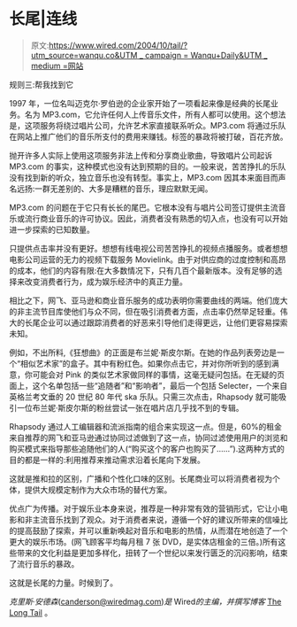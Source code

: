 # 长尾|连线

> 原文:[https://www.wired.com/2004/10/tail/?utm_source=wanqu.co&UTM _ campaign = Wanqu+Daily&UTM _ medium =网站](https://www.wired.com/2004/10/tail/?utm_source=wanqu.co&utm_campaign=Wanqu+Daily&utm_medium=website)

规则三:帮我找到它

1997 年，一位名叫迈克尔·罗伯逊的企业家开始了一项看起来像是经典的长尾业务。名为 MP3.com，它允许任何人上传音乐文件，所有人都可以使用。这个想法是，这项服务将绕过唱片公司，允许艺术家直接联系听众。MP3.com 将通过乐队在网站上推广他们的音乐所支付的费用来赚钱。标签的暴政将被打破，百花齐放。

抛开许多人实际上使用这项服务非法上传和分享商业歌曲，导致唱片公司起诉 MP3.com 的事实，这种模式也没有达到预期的目的。一般来说，苦苦挣扎的乐队没有找到新的听众，独立音乐也没有转型。事实上，MP3.com 因其本来面目而声名远扬:一群无差别的、大多是糟糕的音乐，理应默默无闻。

MP3.com 的问题在于它只有长长的尾巴。它根本没有与唱片公司签订提供主流音乐或流行商业音乐的许可协议。因此，消费者没有熟悉的切入点，也没有可以开始进一步探索的已知数量。

只提供点击率并没有更好。想想有线电视公司苦苦挣扎的视频点播服务。或者想想电影公司运营的无力的视频下载服务 Movielink。由于对供应商的过度控制和高昂的成本，他们的内容有限:在大多数情况下，只有几百个最新版本。没有足够的选择来改变消费者行为，成为娱乐经济中的真正力量。

相比之下，网飞、亚马逊和商业音乐服务的成功表明你需要曲线的两端。他们庞大的非主流节目库使他们与众不同，但在吸引消费者方面，点击率仍然举足轻重。伟大的长尾企业可以通过跟踪消费者的好恶来引导他们走得更远，让他们更容易探索未知。

例如，不出所料,《狂想曲》的正面是布兰妮·斯皮尔斯。在她的作品列表旁边是一个“相似艺术家”的盒子。其中有粉红色。如果你点击它，并对你所听到的感到满意，你可能会对 Pink 的类似艺术家做同样的事情，这毫无疑问包括。在无疑的页面上，这个名单包括一些“追随者”和“影响者”，最后一个包括 Selecter，一个来自英格兰考文垂的 20 世纪 80 年代 ska 乐队。只需三次点击，Rhapsody 就可能吸引一位布兰妮·斯皮尔斯的粉丝尝试一张在唱片店几乎找不到的专辑。

Rhapsody 通过人工编辑器和流派指南的组合来实现这一点。但是，60%的租金来自推荐的网飞和亚马逊通过协同过滤做到了这一点，协同过滤使用用户的浏览和购买模式来指导那些追随他们的人(“购买这个的客户也购买了……”).这两种方式的目的都是一样的:利用推荐来推动需求沿着长尾向下发展。

这就是推和拉的区别，广播和个性化口味的区别。长尾商业可以将消费者视为个体，提供大规模定制作为大众市场的替代方案。

优点广为传播。对于娱乐业本身来说，推荐是一种非常有效的营销形式，它让小电影和非主流音乐找到了观众。对于消费者来说，遵循一个好的建议所带来的信噪比的提高鼓励了探索，并可以重新唤起对音乐和电影的热情，从而潜在地创造了一个更大的娱乐市场。(网飞顾客平均每月租 7 张 DVD，是实体店租金的三倍。)所有这些带来的文化利益是更加多样化，扭转了一个世纪以来发行匮乏的沉闷影响，结束了流行音乐的暴政。

这就是长尾的力量。时候到了。

*克里斯·安德森*(canderson@wiredmag.com)*是* Wired*的主编，并撰写博客* [The Long Tail](http://longtail.typepad.com/the_long_tail/) 。